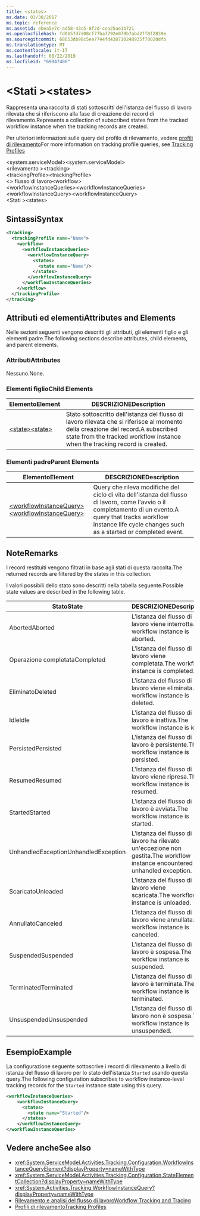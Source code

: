 ```yaml
---
title: <states>
ms.date: 03/30/2017
ms.topic: reference
ms.assetid: ebea5e7c-ad58-43c5-8f2d-cca25ae1b721
ms.openlocfilehash: fd0b57d7d08cf77ba7792e079b7abd2ff8f2839e
ms.sourcegitcommit: 68653db98c5ea7744fd438710248935f70020dfb
ms.translationtype: MT
ms.contentlocale: it-IT
ms.lasthandoff: 08/22/2019
ms.locfileid: "69947400"
---
```

# <a name="states"></a><span data-ttu-id="b6279-101">\<Stati ></span><span class="sxs-lookup"><span data-stu-id="b6279-101">\<states></span></span>
<span data-ttu-id="b6279-102">Rappresenta una raccolta di stati sottoscritti dell'istanza del flusso di lavoro rilevata che si riferiscono alla fase di creazione dei record di rilevamento.</span><span class="sxs-lookup"><span data-stu-id="b6279-102">Represents a collection of subscribed states from the tracked workflow instance when the tracking records are created.</span></span>  
  
 <span data-ttu-id="b6279-103">Per ulteriori informazioni sulle query del profilo di rilevamento, vedere [profili di rilevamento](../../../windows-workflow-foundation/tracking-profiles.md)</span><span class="sxs-lookup"><span data-stu-id="b6279-103">For more information on tracking profile queries, see [Tracking Profiles](../../../windows-workflow-foundation/tracking-profiles.md)</span></span>  
  
<span data-ttu-id="b6279-104">\<system.serviceModel></span><span class="sxs-lookup"><span data-stu-id="b6279-104">\<system.serviceModel></span></span>  
<span data-ttu-id="b6279-105">\<rilevamento ></span><span class="sxs-lookup"><span data-stu-id="b6279-105">\<tracking></span></span>  
<span data-ttu-id="b6279-106">\<trackingProfile></span><span class="sxs-lookup"><span data-stu-id="b6279-106">\<trackingProfile></span></span>  
<span data-ttu-id="b6279-107">\<> flusso di lavoro</span><span class="sxs-lookup"><span data-stu-id="b6279-107">\<workflow></span></span>  
<span data-ttu-id="b6279-108">\<workflowInstanceQueries></span><span class="sxs-lookup"><span data-stu-id="b6279-108">\<workflowInstanceQueries></span></span>  
<span data-ttu-id="b6279-109">\<workflowInstanceQuery></span><span class="sxs-lookup"><span data-stu-id="b6279-109">\<workflowInstanceQuery></span></span>  
<span data-ttu-id="b6279-110">\<Stati ></span><span class="sxs-lookup"><span data-stu-id="b6279-110">\<states></span></span>  
  
## <a name="syntax"></a><span data-ttu-id="b6279-111">Sintassi</span><span class="sxs-lookup"><span data-stu-id="b6279-111">Syntax</span></span>  
  
```xml  
<tracking>
  <trackingProfile name="Name">
    <workflow>
      <workflowInstanceQueries>
        <workflowInstanceQuery>
          <states>
            <state name="Name"/>
          </states>
        </workflowInstanceQuery>
      </workflowInstanceQueries>
    </workflow>
  </trackingProfile>
</tracking>  
```  
  
## <a name="attributes-and-elements"></a><span data-ttu-id="b6279-112">Attributi ed elementi</span><span class="sxs-lookup"><span data-stu-id="b6279-112">Attributes and Elements</span></span>  
 <span data-ttu-id="b6279-113">Nelle sezioni seguenti vengono descritti gli attributi, gli elementi figlio e gli elementi padre.</span><span class="sxs-lookup"><span data-stu-id="b6279-113">The following sections describe attributes, child elements, and parent elements.</span></span>  
  
### <a name="attributes"></a><span data-ttu-id="b6279-114">Attributi</span><span class="sxs-lookup"><span data-stu-id="b6279-114">Attributes</span></span>  
 <span data-ttu-id="b6279-115">Nessuno.</span><span class="sxs-lookup"><span data-stu-id="b6279-115">None.</span></span>  
  
### <a name="child-elements"></a><span data-ttu-id="b6279-116">Elementi figlio</span><span class="sxs-lookup"><span data-stu-id="b6279-116">Child Elements</span></span>  
  
|<span data-ttu-id="b6279-117">Elemento</span><span class="sxs-lookup"><span data-stu-id="b6279-117">Element</span></span>|<span data-ttu-id="b6279-118">DESCRIZIONE</span><span class="sxs-lookup"><span data-stu-id="b6279-118">Description</span></span>|  
|-------------|-----------------|  
|[<span data-ttu-id="b6279-119">\<state></span><span class="sxs-lookup"><span data-stu-id="b6279-119">\<state></span></span>](states.md)|<span data-ttu-id="b6279-120">Stato sottoscritto dell'istanza del flusso di lavoro rilevata che si riferisce al momento della creazione del record.</span><span class="sxs-lookup"><span data-stu-id="b6279-120">A subscribed state from the tracked workflow instance when the tracking record is created.</span></span>|  
  
### <a name="parent-elements"></a><span data-ttu-id="b6279-121">Elementi padre</span><span class="sxs-lookup"><span data-stu-id="b6279-121">Parent Elements</span></span>  
  
|<span data-ttu-id="b6279-122">Elemento</span><span class="sxs-lookup"><span data-stu-id="b6279-122">Element</span></span>|<span data-ttu-id="b6279-123">DESCRIZIONE</span><span class="sxs-lookup"><span data-stu-id="b6279-123">Description</span></span>|  
|-------------|-----------------|  
|[<span data-ttu-id="b6279-124">\<workflowInstanceQuery></span><span class="sxs-lookup"><span data-stu-id="b6279-124">\<workflowInstanceQuery></span></span>](workflowinstancequery.md)|<span data-ttu-id="b6279-125">Query che rileva modifiche del ciclo di vita dell'istanza del flusso di lavoro, come l'avvio o il completamento di un evento.</span><span class="sxs-lookup"><span data-stu-id="b6279-125">A query that tracks workflow instance life cycle changes such as a started or completed event.</span></span>|  
  
## <a name="remarks"></a><span data-ttu-id="b6279-126">Note</span><span class="sxs-lookup"><span data-stu-id="b6279-126">Remarks</span></span>  
 <span data-ttu-id="b6279-127">I record restituiti vengono filtrati in base agli stati di questa raccolta.</span><span class="sxs-lookup"><span data-stu-id="b6279-127">The returned records are filtered by the states in this collection.</span></span>  
  
 <span data-ttu-id="b6279-128">I valori possibili dello stato sono descritti nella tabella seguente.</span><span class="sxs-lookup"><span data-stu-id="b6279-128">Possible state values are described in the following table.</span></span>  
  
|<span data-ttu-id="b6279-129">Stato</span><span class="sxs-lookup"><span data-stu-id="b6279-129">State</span></span>|<span data-ttu-id="b6279-130">DESCRIZIONE</span><span class="sxs-lookup"><span data-stu-id="b6279-130">Description</span></span>|  
|-----------|-----------------|  
|<span data-ttu-id="b6279-131">Aborted</span><span class="sxs-lookup"><span data-stu-id="b6279-131">Aborted</span></span>|<span data-ttu-id="b6279-132">L'istanza del flusso di lavoro viene interrotta.</span><span class="sxs-lookup"><span data-stu-id="b6279-132">The workflow instance is aborted.</span></span>|  
|<span data-ttu-id="b6279-133">Operazione completata</span><span class="sxs-lookup"><span data-stu-id="b6279-133">Completed</span></span>|<span data-ttu-id="b6279-134">L'istanza del flusso di lavoro viene completata.</span><span class="sxs-lookup"><span data-stu-id="b6279-134">The workflow instance is completed.</span></span>|  
|<span data-ttu-id="b6279-135">Eliminato</span><span class="sxs-lookup"><span data-stu-id="b6279-135">Deleted</span></span>|<span data-ttu-id="b6279-136">L'istanza del flusso di lavoro viene eliminata.</span><span class="sxs-lookup"><span data-stu-id="b6279-136">The workflow instance is deleted.</span></span>|  
|<span data-ttu-id="b6279-137">Idle</span><span class="sxs-lookup"><span data-stu-id="b6279-137">Idle</span></span>|<span data-ttu-id="b6279-138">L'istanza del flusso di lavoro è inattiva.</span><span class="sxs-lookup"><span data-stu-id="b6279-138">The workflow instance is idle.</span></span>|  
|<span data-ttu-id="b6279-139">Persisted</span><span class="sxs-lookup"><span data-stu-id="b6279-139">Persisted</span></span>|<span data-ttu-id="b6279-140">L'istanza del flusso di lavoro è persistente.</span><span class="sxs-lookup"><span data-stu-id="b6279-140">The workflow instance is persisted.</span></span>|  
|<span data-ttu-id="b6279-141">Resumed</span><span class="sxs-lookup"><span data-stu-id="b6279-141">Resumed</span></span>|<span data-ttu-id="b6279-142">L'istanza del flusso di lavoro viene ripresa.</span><span class="sxs-lookup"><span data-stu-id="b6279-142">The workflow instance is resumed.</span></span>|  
|<span data-ttu-id="b6279-143">Started</span><span class="sxs-lookup"><span data-stu-id="b6279-143">Started</span></span>|<span data-ttu-id="b6279-144">L'istanza del flusso di lavoro è avviata.</span><span class="sxs-lookup"><span data-stu-id="b6279-144">The workflow instance is started.</span></span>|  
|<span data-ttu-id="b6279-145">UnhandledException</span><span class="sxs-lookup"><span data-stu-id="b6279-145">UnhandledException</span></span>|<span data-ttu-id="b6279-146">L'istanza del flusso di lavoro ha rilevato un'eccezione non gestita.</span><span class="sxs-lookup"><span data-stu-id="b6279-146">The workflow instance encountered an unhandled exception.</span></span>|  
|<span data-ttu-id="b6279-147">Scaricato</span><span class="sxs-lookup"><span data-stu-id="b6279-147">Unloaded</span></span>|<span data-ttu-id="b6279-148">L'istanza del flusso di lavoro viene scaricata.</span><span class="sxs-lookup"><span data-stu-id="b6279-148">The workflow instance is unloaded.</span></span>|  
|<span data-ttu-id="b6279-149">Annullato</span><span class="sxs-lookup"><span data-stu-id="b6279-149">Canceled</span></span>|<span data-ttu-id="b6279-150">L'istanza del flusso di lavoro viene annullata.</span><span class="sxs-lookup"><span data-stu-id="b6279-150">The workflow instance is canceled.</span></span>|  
|<span data-ttu-id="b6279-151">Suspended</span><span class="sxs-lookup"><span data-stu-id="b6279-151">Suspended</span></span>|<span data-ttu-id="b6279-152">L'istanza del flusso di lavoro è sospesa.</span><span class="sxs-lookup"><span data-stu-id="b6279-152">The workflow instance is suspended.</span></span>|  
|<span data-ttu-id="b6279-153">Terminated</span><span class="sxs-lookup"><span data-stu-id="b6279-153">Terminated</span></span>|<span data-ttu-id="b6279-154">L'istanza del flusso di lavoro è terminata.</span><span class="sxs-lookup"><span data-stu-id="b6279-154">The workflow instance is terminated.</span></span>|  
|<span data-ttu-id="b6279-155">Unsuspended</span><span class="sxs-lookup"><span data-stu-id="b6279-155">Unsuspended</span></span>|<span data-ttu-id="b6279-156">L'istanza del flusso di lavoro non è sospesa.</span><span class="sxs-lookup"><span data-stu-id="b6279-156">The workflow instance is unsuspended.</span></span>|  
  
## <a name="example"></a><span data-ttu-id="b6279-157">Esempio</span><span class="sxs-lookup"><span data-stu-id="b6279-157">Example</span></span>  
 <span data-ttu-id="b6279-158">La configurazione seguente sottoscrive i record di rilevamento a livello di istanza del flusso di lavoro per lo stato dell'istanza `Started` usando questa query.</span><span class="sxs-lookup"><span data-stu-id="b6279-158">The following configuration subscribes to workflow instance-level tracking records for the `Started` instance state using this query.</span></span>  
  
```xml  
<workflowInstanceQueries>  
    <workflowInstanceQuery>  
      <states>  
        <state name="Started"/>  
      </states>  
    </workflowInstanceQuery>  
</workflowInstanceQueries>  
```  
  
## <a name="see-also"></a><span data-ttu-id="b6279-159">Vedere anche</span><span class="sxs-lookup"><span data-stu-id="b6279-159">See also</span></span>

- <xref:System.ServiceModel.Activities.Tracking.Configuration.WorkflowInstanceQueryElement?displayProperty=nameWithType>
- <xref:System.ServiceModel.Activities.Tracking.Configuration.StateElementCollection?displayProperty=nameWithType>
- <xref:System.Activities.Tracking.WorkflowInstanceQuery?displayProperty=nameWithType>
- [<span data-ttu-id="b6279-160">Rilevamento e analisi del flusso di lavoro</span><span class="sxs-lookup"><span data-stu-id="b6279-160">Workflow Tracking and Tracing</span></span>](../../../windows-workflow-foundation/workflow-tracking-and-tracing.md)
- [<span data-ttu-id="b6279-161">Profili di rilevamento</span><span class="sxs-lookup"><span data-stu-id="b6279-161">Tracking Profiles</span></span>](../../../windows-workflow-foundation/tracking-profiles.md)
